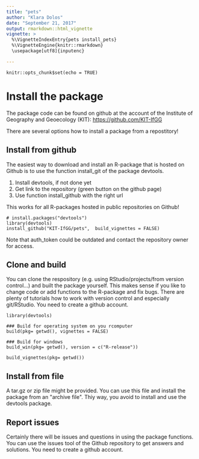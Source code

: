 ```yaml
---
title: "pets"
author: "Klara Dolos"
date: "September 21, 2017"
output: rmarkdown::html_vignette
vignette: >
  %\VignetteIndexEntry{pets install_pets}
  %\VignetteEngine{knitr::rmarkdown}
  \usepackage[utf8]{inputenc}

---
```


```{r setup, include=FALSE}
knitr::opts_chunk$set(echo = TRUE)
```

# Install the package
The package code can be found on github at the account of the Institute of Geography and Geoecology (KIT): https://github.com/KIT-IfGG

There are several options how to install a package from a repostitory!

## Install from github

The easiest way to download and install an R-package that is hosted on Github is to use the function install_git of the package devtools.
1. Install devtools, if not done yet
2. Get link to the repository (green button on the github page)
3. Use function install_github with the right url

This works for all R-packages hosted in public repositories on Github!


```{r install_github, echo=TRUE, message=FALSE, warning=FALSE, results="hide"}
# install.packages("devtools")
library(devtools)
install_github("KIT-IfGG/pets",  build_vignettes = FALSE)

```
Note that auth_token could be outdated and contact the repository owner for access.

## Clone and build
You can clone the respository (e.g. using RStudio/projects/from version control...) and built the package yourself. This makes sense if you like to change code or add functions to the R-package and fix bugs. There are plenty of tutorials how to work with version control and especially git/RStudio. You need to create a github account.

```{r install_github, echo=TRUE, message=FALSE, warning=FALSE, results="hide"}
library(devtools)

### Build for operating system on you rcomputer
build(pkg= getwd(), vignettes = FALSE)

### Build for windows
build_win(pkg= getwd(), version = c("R-release"))

build_vignettes(pkg= getwd())
```

## Install from file

A tar.gz or zip file might be provided. You can use this file and install the package from an "archive file". Thiy way, you avoid to install and use the devtools package.

## Report issues
Certainly there will be issues and questions in using the package functions. You can use the issues tool of the Github repository to get answers and solutions. You need to create a github account.
 




